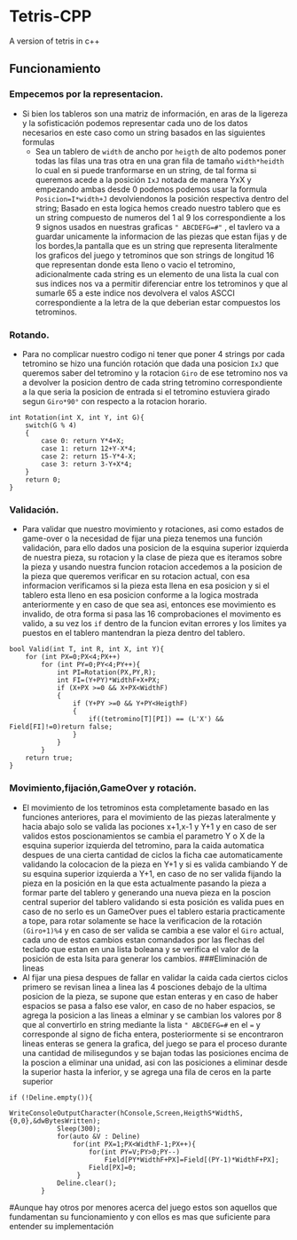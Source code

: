 # Tetris-CPP
A version of tetris in c++
## Funcionamiento
### Empecemos por la representacion.
- Si bien los tableros son una matriz de información, en aras de la ligereza y la sofisticación podemos representar cada uno de los datos necesarios en este caso como un string
basados en las siguientes formulas
  - Sea un tablero de `width` de ancho por `heigth` de alto podemos poner todas las filas una tras otra en una gran fila de tamaño `width*heidth` lo cual en si puede tranformarse en un string, de tal forma si queremos acede a la posición `IxJ` notada de manera YxX y empezando ambas desde 0 podemos podemos usar la formula `Posicion=I*width+J` devolviendonos la posición respectiva dentro del string; Basado en esta logica hemos creado nuestro tablero que es un string compuesto de numeros del 1 al 9 los correspondiente a los 9 signos usados en nuestras graficas `" ABCDEFG=#"` , el tavlero va a guardar unicamente la informacion de las piezas que estan fijas y de los bordes,la pantalla que es un string que representa literalmente los graficos del juego y tetrominos que son strings de longitud 16 que representan donde esta lleno o vacio el tetromino, adicionalmente cada string es un elemento de una lista la cual con sus indices nos va a permitir diferenciar entre los tetrominos y que al sumarle 65 a este indice nos devolvera el valos ASCCI correspondiente a la letra de la que deberian estar compuestos los tetrominos.
### Rotando.
- Para no complicar nuestro codigo ni tener que poner 4 strings por cada tetromino se hizo una función rotación que dada una posicion `IxJ` que queremos saber del tetromino y la rotacion `Giro` de ese tetromino nos va a devolver la posicion dentro de cada string tetromino correspondiente a la que seria la posicion de entrada si el tetromino estuviera girado segun `Giro*90°` con respecto a la rotacion horario.
```
int Rotation(int X, int Y, int G){
    switch(G % 4)
    {
        case 0: return Y*4+X;
        case 1: return 12+Y-X*4;
        case 2: return 15-Y*4-X;
        case 3: return 3-Y+X*4;
    }
    return 0;
}
```
### Validación.
- Para validar que nuestro movimiento y rotaciones, asi como estados de game-over o la necesidad de fijar una pieza tenemos una función validación, para ello dados una posicion de la esquina superior izquierda de nuestra pieza, su rotacion y la clase de pieza que es iteramos sobre la pieza y usando nuestra funcion rotacion accedemos a la posicion de la pieza que queremos verificar en su rotacion actual, con esa informacion verificamos si la pieza esta llena en esa posicion y si el tablero esta lleno en esa posicion conforme a la logica mostrada anteriormente y en caso de que sea asi, entonces ese movimiento es invalido, de otra forma si pasa las 16 comprobaciones el movimento es valido, a su vez los `if` dentro de la funcion evitan errores y los limites ya puestos en el tablero mantendran la pieza dentro del tablero.
```
bool Valid(int T, int R, int X, int Y){
    for (int PX=0;PX<4;PX++)
        for (int PY=0;PY<4;PY++){
            int PI=Rotation(PX,PY,R);
            int FI=(Y+PY)*WidthF+X+PX;
            if (X+PX >=0 && X+PX<WidthF)
            {
                if (Y+PY >=0 && Y+PY<HeigthF)
                {
                    if((tetromino[T][PI]) == (L'X') && Field[FI]!=0)return false; 
                }     
            }   
        }
    return true;
}
```
### Movimiento,fijación,GameOver y rotación.
- El movimiento de los tetrominos esta completamente basado en las funciones anteriores, para el movimiento de las piezas lateralmente y hacia abajo solo se valida las pociones x+1,x-1 y Y+1 y en caso de ser validos estos poscionamientos se cambia el parametro Y o X de la esquina superior izquierda del tetromino, para la caida automatica despues de una cierta cantidad de ciclos la ficha cae automaticamente validando la colocacion de la pieza en Y+1 y si es valida cambiando Y de su esquina superior izquierda a Y+1, en caso de no ser valida fijando la pieza en la posición en la que esta actualmente pasando la pieza a formar parte del tablero y generando una nueva pieza en la poscion central superior del tablero validando si esta posición es valida pues en caso de no serlo es un GameOver pues el tablero estaria practicamente a tope, para rotar solamente se hace la verificacion de la rotación `(Giro+1)%4` y en caso de ser valida se cambia a ese valor el `Giro` actual, cada uno de estos cambios estan comandados por las flechas del teclado que estan en una lista boleana y se verifica el valor de la posición de esta lsita para generar los cambios.
###Eliminación de lineas
- Al fijar una piesa despues de fallar en validar la caida cada ciertos ciclos primero se revisan linea a linea las 4 posciones debajo de la ultima posicion de la pieza, se supone que estan enteras y en caso de haber espacios se pasa a falso ese valor, en caso de no haber espacios, se agrega la posicion a las lineas a elminar y se cambian los valores por 8 que al convertirlo en string mediante la lista `" ABCDEFG=#` en el `=` y corresponde al signo de ficha entera, posteriormente si se encontraron lineas enteras se genera la grafica, del juego se para el proceso durante una cantidad de milisegundos y se bajan todas las posiciones encima de la poscion a eliminar una unidad, asi con las posiciones a eliminar desde la superior hasta la inferior, y se agrega una fila de ceros en la parte superior
```
if (!Deline.empty()){
            WriteConsoleOutputCharacter(hConsole,Screen,HeigthS*WidthS,{0,0},&dwBytesWritten);
            Sleep(300);
            for(auto &V : Deline)
                for(int PX=1;PX<WidthF-1;PX++){
                    for(int PY=V;PY>0;PY--)
                        Field[PY*WidthF+PX]=Field[(PY-1)*WidthF+PX];
                    Field[PX]=0;
                 }
            Deline.clear();    
        }     
```
#Aunque hay otros por menores acerca del juego estos son aquellos que fundamentan su funcionamiento y con ellos es mas que suficiente para entender su implementación

